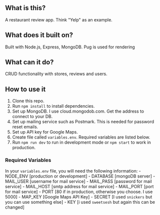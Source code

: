 ## What is this?

A restaurant review app. Think "Yelp" as an example.

## What does it built on?

Built with Node.js, Express, MongoDB. Pug is used for rendering

## What can it do?

CRUD functionality with stores, reviews and users.

## How to use it
 1. Clone this repo.
 2. Run `npm install` to install dependencies.
 3. Set up MongoDB. I use cloud.mongodob.com. Get the address to connect to your DB.
 4. Set up mailing service such as Postmark. This is needed for password reset emails.
 5. Set up API key for Google Maps.
 5. Create file called `variables.env`. Required variables are listed below.
 6. Run `npm run dev` to run in development mode or `npm start` to work in production.

### Required Variables

In your `variables.env` file, you will need the following information:
    - NODE_ENV [production or development]
    - DATABASE [mongoDB server]
    - MAIL_USER [username for mail service]
    - MAIL_PASS [password for mail service]
    - MAIL_HOST [smtp address for mail service]
    - MAIL_PORT [port for mail service]
    - PORT [80 if in production, otherwise you choose. I use 5000]
    - MAP_KEY [Google Maps API Key]
    - SECRET [I used `snickers` but you can use something else]
    - KEY [i used `sweetsesh` but again this can be changed]
